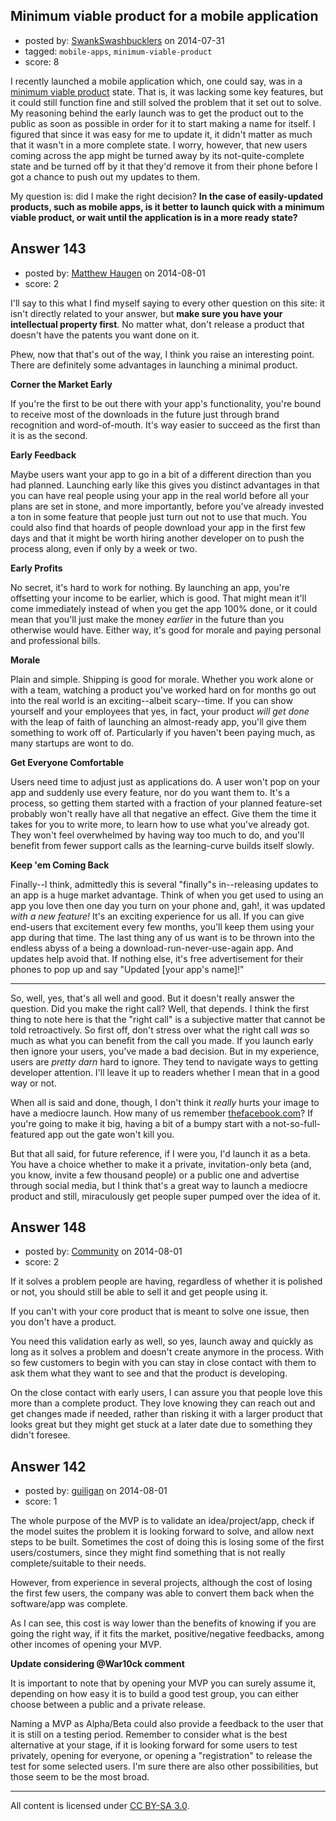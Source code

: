 ## Minimum viable product for a mobile application

- posted by: [SwankSwashbucklers](https://stackexchange.com/users/3088589/swankswashbucklers) on 2014-07-31
- tagged: `mobile-apps`, `minimum-viable-product`
- score: 8

I recently launched a mobile application which, one could say, was in a [minimum viable product][1] state. That is, it was lacking some key features, but it could still function fine and still solved the problem that it set out to solve. My reasoning behind the early launch was to get the product out to the public as soon as possible in order for it to start making a name for itself. I figured that since it was easy for me to update it, it didn't matter as much that it wasn't in a more complete state. I worry, however, that new users coming across the app might be turned away by its not-quite-complete state and be turned off by it that they'd remove it from their phone before I got a chance to push out my updates to them.

My question is: did I make the right decision? **In the case of easily-updated products, such as mobile apps, is it better to launch quick with a minimum viable product, or wait until the application is in a more ready state?**


  [1]: http://en.wikipedia.org/wiki/Minimum_viable_product


## Answer 143

- posted by: [Matthew Haugen](https://stackexchange.com/users/1325646/matthew-haugen) on 2014-08-01
- score: 2

I'll say to this what I find myself saying to every other question on this site: it isn't directly related to your answer, but **make sure you have your intellectual property first**. No matter what, don't release a product that doesn't have the patents you want done on it.

Phew, now that that's out of the way, I think you raise an interesting point. There are definitely some advantages in launching a minimal product.

**Corner the Market Early**

If you're the first to be out there with your app's functionality, you're bound to receive most of the downloads in the future just through brand recognition and word-of-mouth. It's way easier to succeed as the first than it is as the second.

**Early Feedback**

Maybe users want your app to go in a bit of a different direction than you had planned. Launching early like this gives you distinct advantages in that you can have real people using your app in the real world before all your plans are set in stone, and more importantly, before you've already invested a ton in some feature that people just turn out not to use that much. You could also find that hoards of people download your app in the first few days and that it might be worth hiring another developer on to push the process along, even if only by a week or two.

**Early Profits**

No secret, it's hard to work for nothing. By launching an app, you're offsetting your income to be earlier, which is good. That might mean it'll come immediately instead of when you get the app 100% done, or it could mean that you'll just make the money *earlier* in the future than you otherwise would have. Either way, it's good for morale and paying personal and professional bills.

**Morale**

Plain and simple. Shipping is good for morale. Whether you work alone or with a team, watching a product you've worked hard on for months go out into the real world is an exciting--albeit scary--time. If you can show yourself and your employees that yes, in fact, your product *will get done* with the leap of faith of launching an almost-ready app, you'll give them something to work off of. Particularly if you haven't been paying much, as many startups are wont to do.

**Get Everyone Comfortable**

Users need time to adjust just as applications do. A user won't pop on your app and suddenly use every feature, nor do you want them to. It's a process, so getting them started with a fraction of your planned feature-set probably won't really have all that negative an effect. Give them the time it takes for you to write more, to learn how to use what you've already got. They won't feel overwhelmed by having way too much to do, and you'll benefit from fewer support calls as the learning-curve builds itself slowly.

**Keep 'em Coming Back**

Finally--I think, admittedly this is several "finally"s in--releasing updates to an app is a huge market advantage. Think of when you get used to using an app you love then one day you turn on your phone and, gah!, it was updated *with a new feature!* It's an exciting experience for us all. If you can give end-users that excitement every few months, you'll keep them using your app during that time. The last thing any of us want is to be thrown into the endless abyss of a being a download-run-never-use-again app. And updates help avoid that. If nothing else, it's free advertisement for their phones to pop up and say "Updated [your app's name]!"

<hr>

So, well, yes, that's all well and good. But it doesn't really answer the question. Did you make the right call? Well, that depends. I think the first thing to note here is that the "right call" is a subjective matter that cannot be told retroactively. So first off, don't stress over what the right call *was* so much as what you can benefit from the call you made. If you launch early then ignore your users, you've made a bad decision. But in my experience, users are *pretty darn* hard to ignore. They tend to navigate ways to getting developer attention. I'll leave it up to readers whether I mean that in a good way or not.

When all is said and done, though, I don't think it *really* hurts your image to have a mediocre launch. How many of us remember [thefacebook.com](http://en.wikipedia.org/wiki/File:Thefacebook.png)? If you're going to make it big, having a bit of a bumpy start with a not-so-full-featured app out the gate won't kill you.

But that all said, for future reference, if I were you, I'd launch it as a beta. You have a choice whether to make it a private, invitation-only beta (and, you know, invite a few thousand people) or a public one and advertise through social media, but I think that's a great way to launch a mediocre product and still, miraculously get people super pumped over the idea of it.


## Answer 148

- posted by: [Community](https://stackexchange.com/users/-1/community) on 2014-08-01
- score: 2

If it solves a problem people are having, regardless of whether it is polished or not, you should still be able to sell it and get people using it.

If you can't with your core product that is meant to solve one issue, then you don't have a product.

You need this validation early as well, so yes, launch away and quickly as long as it solves a problem and doesn't create anymore in the process. With so few customers to begin with you can stay in close contact with them to ask them what they want to see and that the product is developing.

On the close contact with early users, I can assure you that people love this more than a complete product. They love knowing they can reach out and get changes made if needed, rather than risking it with a larger product that looks great but they might get stuck at a later date due to something they didn't foresee.


## Answer 142

- posted by: [guiligan](https://stackexchange.com/users/436247/guiligan) on 2014-08-01
- score: 1

The whole purpose of the MVP is to validate an idea/project/app, check if the model suites the problem it is looking forward to solve, and allow next steps to be built. Sometimes the cost of doing this is losing some of the first users/costumers, since they might find something that is not really complete/suitable to their needs.

However, from experience in several projects, although the cost of losing the first few users, the company was able to convert them back when the software/app was complete.

As I can see, this cost is way lower than the benefits of knowing if you are going the right way, if it fits the market, positive/negative feedbacks, among other incomes of opening your MVP.

**Update considering @War10ck comment**

It is important to note that by opening your MVP you can surely assume it, depending on how easy it is to build a good test group, you can either choose between a public and a private release.

Naming a MVP as Alpha/Beta could also provide a feedback to the user that it is still on a testing period. Remember to consider what is the best alternative at your stage, if it is looking forward for some users to test privately, opening for everyone, or opening a "registration" to release the test for some selected users. I'm sure there are also other possibilities, but those seem to be the most broad.



---

All content is licensed under [CC BY-SA 3.0](https://creativecommons.org/licenses/by-sa/3.0/).
